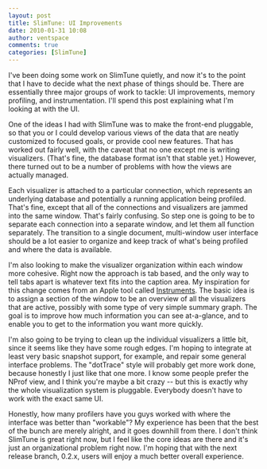 ```yaml
---
layout: post
title: SlimTune: UI Improvements
date: 2010-01-31 10:08
author: ventspace
comments: true
categories: [SlimTune]
---
```

I've been doing some work on SlimTune quietly, and now it's to the point that I have to decide what the next phase of things should be. There are essentially three major groups of work to tackle: UI improvements, memory profiling, and instrumentation. I'll spend this post explaining what I'm looking at with the UI.

One of the ideas I had with SlimTune was to make the front-end pluggable, so that you or I could develop various views of the data that are neatly customized to focused goals, or provide cool new features. That has worked out fairly well, with the caveat that no one except me is writing visualizers. (That's fine, the database format isn't that stable yet.) However, there turned out to be a number of problems with how the views are actually managed.

Each visualizer is attached to a particular connection, which represents an underlying database and potentially a running application being profiled. That's fine, except that all of the connections and visualizers are jammed into the same window. That's fairly confusing. So step one is going to be to separate each connection into a separate window, and let them all function separately. The transition to a single document, multi-window user interface should be a lot easier to organize and keep track of what's being profiled and where the data is available.

I'm also looking to make the visualizer organization within each window more cohesive. Right now the approach is tab based, and the only way to tell tabs apart is whatever text fits into the caption area. My inspiration for this change comes from an Apple tool called <a href="http://developer.apple.com/mac/library/DOCUMENTATION/DeveloperTools/Conceptual/InstrumentsUserGuide/Introduction/Introduction.html">Instruments</a>. The basic idea is to assign a section of the window to be an overview of all the visualizers that are active, possibly with some type of very simple summary graph. The goal is to improve how much information you can see at-a-glance, and to enable you to get to the information you want more quickly.

I'm also going to be trying to clean up the individual visualizers a little bit, since it seems like they have some rough edges. I'm hoping to integrate at least very basic snapshot support, for example, and repair some general interface problems. The "dotTrace" style will probably get more work done, because honestly I just like that one more. I know some people prefer the NProf view, and I think you're maybe a bit crazy -- but this is exactly why the whole visualization system is pluggable. Everybody doesn't have to work with the exact same UI.

Honestly, how many profilers have you guys worked with where the interface was better than "workable"? My experience has been that the best of the bunch are merely alright, and it goes downhill from there. I don't think SlimTune is great right now, but I feel like the core ideas are there and it's just an organizational problem right now. I'm hoping that with the next release branch, 0.2.x, users will enjoy a much better overall experience.
